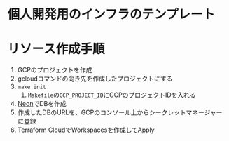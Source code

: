 # 個人開発用のインフラのテンプレート

# リソース作成手順

1. GCPのプロジェクトを作成
1. gcloudコマンドの向き先を作成したプロジェクトにする
1. `make init`
    1. `Makefile`の`GCP_PROJECT_ID`にGCPのプロジェクトIDを入れる
1. [Neon](https://neon.tech/)でDBを作成
1. 作成したDBのURLを、GCPのコンソール上からシークレットマネージャーに登録
1. Terraform CloudでWorkspacesを作成してApply
